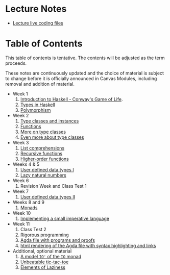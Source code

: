 # Lecture Notes

 * [Lecture live coding files](LiveCoding)

# Table of Contents

This table of contents is tentative. The contents will be adjusted as the term proceeds.

These notes are continuously updated and the choice of material is subject to change before it is officially announced in Canvas Modules, including removal and addition of material.

 * Week 1
    1. [Introduction to Haskell - Conway's Game of Life](Sections/Life.md).
    1. [Types in Haskell](Sections/types.md)
    1. [Polymorphism](Sections/polymorphism.md)
 * Week 2
    1. [Type classes and instances](Sections/typeclasses.md)
    1. [Functions](Sections/functions.md)
    1. [More on type classes](Sections/more-typeclasses.md)
    1. [Even more about type classes](Sections/even-more-typeclasses.md)
 * Week 3
    1. [List comprehensions](Sections/list_comprehensions.md)
    1. [Recursive functions](Sections/recursive_functions.md)
    1. [Higher-order functions](Sections/higher-order_functions.md)
 * Weeks 4 & 5
    1. [User defined data types I](Sections/Data1.md)
    1. [Lazy natural numbers](Sections/LazyNaturals.md)
 * Week 6
    1. Revision Week and Class Test 1
 * Week 7
    1. [User defined data types II](Sections/Data2.md)
 * Weeks 8 and 9
    1. [Monads](Sections/monads.md)
 * Week 10
    1. [Implementing a small imperative language](Sections/interpreter/README.md)
 * Week 11
    1. Class Test 2
    1. [Rigorous programming](Sections/rigour.md)
    1. [Agda file with programs and proofs](Sections/Agda-in-a-Hurry.agda)
    1. [html rendering of the Agda file with syntax highlighting and links](https://www.cs.bham.ac.uk/~mhe/fp-learning-2017-2018/html/Agda-in-a-Hurry.html)
 * Additional, optional material
    1. [A model `IO'` of the `IO` monad](Sections/IOPrime.md)
    1. [Unbeatable tic-tac-toe](Sections/tictactoe.md)
    1. [Elements of Laziness](Sections/Laziness.md)
